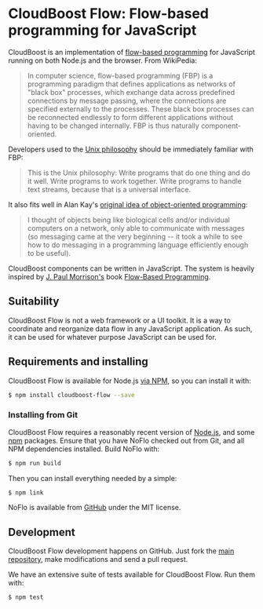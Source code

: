 CloudBoost Flow: Flow-based programming for JavaScript 
========================================================

CloudBoost is an implementation of [flow-based programming](http://en.wikipedia.org/wiki/Flow-based_programming) for JavaScript running on both Node.js and the browser. From WikiPedia:

> In computer science, flow-based programming (FBP) is a programming paradigm that defines applications as networks of "black box" processes, which exchange data across predefined connections by message passing, where the connections are specified externally to the processes. These black box processes can be reconnected endlessly to form different applications without having to be changed internally. FBP is thus naturally component-oriented.

Developers used to the [Unix philosophy](http://en.wikipedia.org/wiki/Unix_philosophy) should be immediately familiar with FBP:

> This is the Unix philosophy: Write programs that do one thing and do it well. Write programs to work together. Write programs to handle text streams, because that is a universal interface.

It also fits well in Alan Kay's [original idea of object-oriented programming](http://userpage.fu-berlin.de/~ram/pub/pub_jf47ht81Ht/doc_kay_oop_en):

> I thought of objects being like biological cells and/or individual computers on a network, only able to communicate with messages (so messaging came at the very beginning -- it took a while to see how to do messaging in a programming language efficiently enough to be useful).

CloudBoost components can be written in JavaScript. The system is heavily inspired by [J. Paul Morrison's](http://www.jpaulmorrison.com/) book [Flow-Based Programming](http://www.jpaulmorrison.com/fbp/#More).


## Suitability

CloudBoost Flow is not a web framework or a UI toolkit. It is a way to coordinate and reorganize data flow in any JavaScript application. As such, it can be used for whatever purpose JavaScript can be used for. 


## Requirements and installing

CloudBoost Flow is available for Node.js [via NPM](https://npmjs.org/package/cloudboost-flow), so you can install it with:

```bash
$ npm install cloudboost-flow --save
```


### Installing from Git

CloudBoost Flow requires a reasonably recent version of [Node.js](http://nodejs.org/), and some [npm](http://npmjs.org/) packages. Ensure that you have NoFlo checked out from Git, and all NPM dependencies installed. Build NoFlo with:

```bash
$ npm run build
```

Then you can install everything needed by a simple:

```bash
$ npm link
```

NoFlo is available from [GitHub](https://github.com/cloudboost/flow-sdk) under the MIT license.


## Development

CloudBoost Flow development happens on GitHub. Just fork the [main repository](https://github.com/cloudboost/cloudboost), make modifications and send a pull request.

We have an extensive suite of tests available for CloudBoost Flow. Run them with:

```bash
$ npm test
```